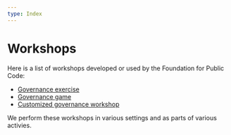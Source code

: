 ```yaml
---
type: Index
---
```


# Workshops

Here is a list of workshops developed or used by the Foundation for Public Code:

* [Governance exercise](../supporting-codebase-governance/exercise/index.md)
* [Governance game](../supporting-codebase-governance/game/index.md)
* [Customized governance workshop](../supporting-codebase-governance/customized-governance-workshop/index.md)

We perform these workshops in various settings and as parts of various activies.
